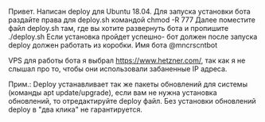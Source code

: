 Привет. Написан deploy для Ubuntu 18.04. Для запуска установки бота раздайте права для deploy.sh командой chmod -R 777
Далее поместите файл deploy.sh там, где вы хотите развернуть бота и пропишите ./deploy.sh
Если установка пройдет успешно- бот должен после запуска deploy должен работать из коробки. Имя бота @mncrscntbot

VPS для работы бота я выбрал https://www.hetzner.com/, так как я не слышал про то, чтобы они использовали забаненные IP адреса. 

Прим.:
Deploy устанавливает так же пакеты обновлений для системы (команды apt update/upgrade), если вам не нужна установка обновлений, то отредактируйте deploy файл. Без установки обновлений deploy в "два клика" не гарантируется.
